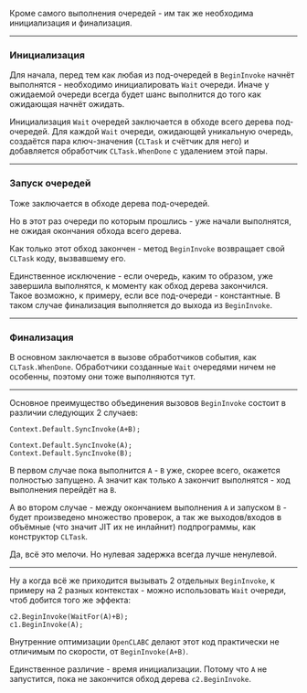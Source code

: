 


Кроме самого выполнения очередей - им так же необходима инициализация и финализация.

---
### Инициализация

Для начала, перед тем как любая из под-очередей в `BeginInvoke` начнёт выполнятся - необходимо инициалировать `Wait` очереди.
Иначе у ожидаемой очереди всегда будет шанс выполнится до того как ожидающая начнёт ожидать.

Инициализация `Wait` очередей заключается в обходе всего дерева под-очередей. Для каждой `Wait` очереди, ожидающей уникальную очередь,
создаётся пара ключ-значения (`CLTask` и счётчик для него) и добавляется обработчик `CLTask.WhenDone` с удалением этой пары.

---
### Запуск очередей

Тоже заключается в обходе дерева под-очередей.

Но в этот раз очереди по которым прошлись - уже начали выполнятся, не ожидая окончания обхода всего дерева.

Как только этот обход закончен - метод `BeginInvoke` возвращает свой `CLTask` коду, вызвавшему его.

Единственное исключение - если очередь, каким то образом, уже завершила выполнятся, к моменту как обход дерева закончился.\
Такое возможно, к примеру, если все под-очереди - константные. В таком случае финализация выполняется до выхода из `BeginInvoke`.

---
### Финализация

В основном заключается в вызове обработчиков события, как `CLTask.WhenDone`.
Обработчики созданные `Wait` очередями ничем не особенны, поэтому они тоже выполняются тут.

---

Основное преимущество объединения вызовов `BeginInvoke` состоит в различии следующих 2 случаев:
```
Context.Default.SyncInvoke(A+B);
```
```
Context.Default.SyncInvoke(A);
Context.Default.SyncInvoke(B);
```
В первом случае пока выполнится `A` - `B` уже, скорее всего, окажется полностью запущено.
А значит как только `A` закончит выполнятся - ход выполнения перейдёт на `B`.

А во втором случае - между окончанием выполнения `A` и запуском `B` - будет произведено множество проверок,
а так же выходов/входов в объёмные (что значит JIT их не инлайнит) подпрограммы, как конструктор `CLTask`.

Да, всё это мелочи. Но нулевая задержка всегда лучше ненулевой.

---

Ну а когда всё же приходится вызывать 2 отдельных `BeginInvoke`, к примеру на 2 разных
контекстах - можно использовать `Wait` очереди, чтоб добится того же эффекта:
```
c2.BeginInvoke(WaitFor(A)+B);
c1.BeginInvoke(A);
```
Внутренние оптимизации `OpenCLABC` делают этот код практически не отличимым по скорости, от `BeginInvoke(A+B)`.

Единственное различие - время инициализации. Потому что `A` не запустится, пока не закончится обход дерева `c2.BeginInvoke`.



